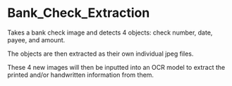 # Bank_Check_Extraction

Takes a bank check image and detects 4 objects: check number, date, payee, and amount.

The objects are then extracted as their own individual jpeg files.

These 4 new images will then be inputted into an OCR model to extract the printed and/or
handwritten information from them.